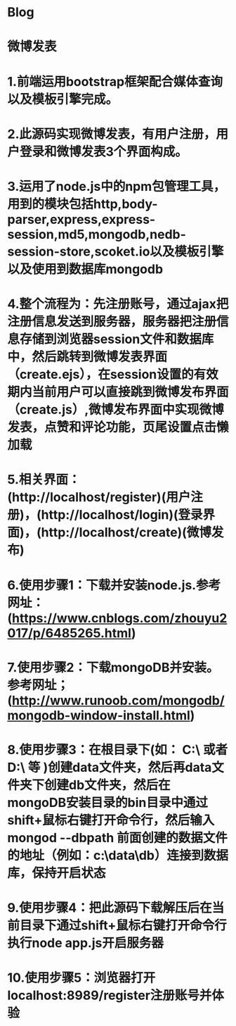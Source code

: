 # Blog
# 微博发表
   # 1.前端运用bootstrap框架配合媒体查询以及模板引擎完成。
   # 2.此源码实现微博发表，有用户注册，用户登录和微博发表3个界面构成。
   # 3.运用了node.js中的npm包管理工具，用到的模块包括http,body-parser,express,express-session,md5,mongodb,nedb-session-store,scoket.io以及模板引擎以及使用到数据库mongodb
   # 4.整个流程为：先注册账号，通过ajax把注册信息发送到服务器，服务器把注册信息存储到浏览器session文件和数据库中，然后跳转到微博发表界面（create.ejs），在session设置的有效期内当前用户可以直接跳到微博发布界面（create.js）,微博发布界面中实现微博发表，点赞和评论功能，页尾设置点击懒加载
   # 5.相关界面：(http://localhost/register)(用户注册)，(http://localhost/login)(登录界面)，(http://localhost/create)(微博发布)
   # 6.使用步骤1：下载并安装node.js.参考网址：(https://www.cnblogs.com/zhouyu2017/p/6485265.html)
   # 7.使用步骤2：下载mongoDB并安装。参考网址；(http://www.runoob.com/mongodb/mongodb-window-install.html)
   # 8.使用步骤3：在根目录下(如： C:\ 或者 D:\ 等 )创建data文件夹，然后再data文件夹下创建db文件夹，然后在mongoDB安装目录的bin目录中通过shift+鼠标右键打开命令行，然后输入mongod --dbpath 前面创建的数据文件的地址（例如：c:\data\db）连接到数据库，保持开启状态
   # 9.使用步骤4：把此源码下载解压后在当前目录下通过shift+鼠标右键打开命令行执行node app.js开启服务器
   # 10.使用步骤5：浏览器打开localhost:8989/register注册账号并体验
